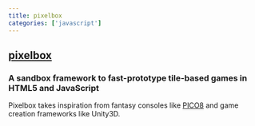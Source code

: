 ```yaml
---
title: pixelbox
categories: ['javascript']
---
```

## [pixelbox](https://github.com/cstoquer/pixelbox)

### A sandbox framework to fast-prototype tile-based games in HTML5 and JavaScript



Pixelbox takes inspiration from fantasy consoles like [PICO8](http://www.lexaloffle.com/pico-8.php) and game creation frameworks like Unity3D.
